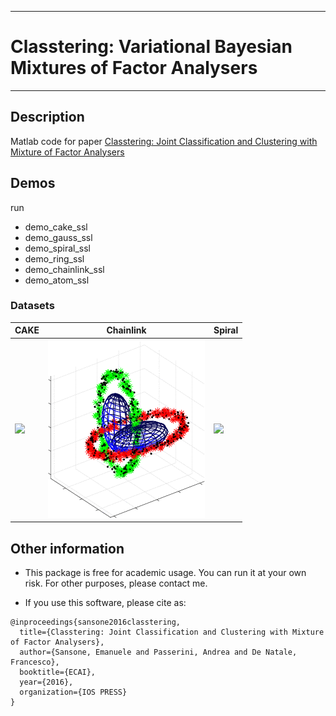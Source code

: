------------------------------------------------------------------------------------------
# Classtering: Variational Bayesian Mixtures of Factor Analysers
------------------------------------------------------------------------------------------
			
## Description
Matlab code for paper [Classtering: Joint Classification and Clustering with Mixture of Factor Analysers](http://ebooks.iospress.com/volumearticle/44861) 

## Demos	
run
* demo_cake_ssl
* demo_gauss_ssl
* demo_spiral_ssl
* demo_ring_ssl
* demo_chainlink_ssl
* demo_atom_ssl
	
### Datasets

| CAKE | Chainlink | Spiral |
|---|---|---|
| <img src='animations/cake.gif'> | <img src='animations/chainlink.gif'> | <img src='animations/spiral.gif'> |


## Other information
* This package is free for academic usage. You can run it at your own risk. For other purposes, please contact me.

* If you use this software, please cite as:
```
@inproceedings{sansone2016classtering,
  title={Classtering: Joint Classification and Clustering with Mixture of Factor Analysers},
  author={Sansone, Emanuele and Passerini, Andrea and De Natale, Francesco},
  booktitle={ECAI},
  year={2016},
  organization={IOS PRESS}
}
```
